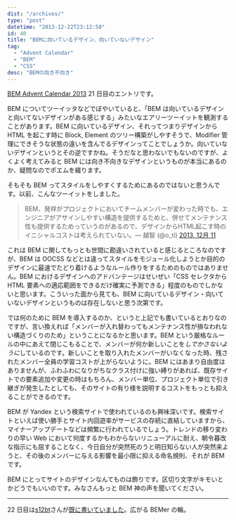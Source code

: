 ```yaml
---
dist: "/archives/"
type: "post"
datetime: "2013-12-22T23:12:50"
id: 40
title: "BEMに向いているデザイン、向いていないデザイン"
tag:
  - "Advent Calendar"
  - "BEM"
  - "CSS"
desc: "BEMの向き不向き"
---
```


[BEM Advent Calendar 2013](http://www.adventar.org/calendars/61) 21 日目のエントリです。

BEM についてツーイッタなどでぼやいていると、「BEM は向いているデザインと向いてないデザインがある感じする」みたいなエアリーツーイットを観測することがあります。BEM に向いているデザイン、それってつまりデザインから HTML を起こす時に Block, Element のツリー構築がしやすそうで、Modifier 管理にできそうな状態の違いを含んでるデザインってことでしょうか。向いていないデザインというとその逆ですかね。そうだなと思わないでもないのですが、よくよく考えてみると BEM には向き不向きなデザインというものが本当にあるのか、疑問なのでポエムを綴ります。

そもそも BEM ってスタイルをしやすくするためにあるのではないと思うんです。以前、こんなツーイットをしました。

<blockquote class="twitter-tweet" lang="ja">BEM、発祥がプロジェクトにおいてチームメンバーが変わった時でも、エンジニアがアサインしやすい構造を提供するためと、併せてメンテナンス性も提供するためっていうのがあるので、デザインからHTML起こす時のイニシャルコストは考えられていない。&mdash; 越智 (@o_ti) <a href="https://twitter.com/o_ti/statuses/410800531091640320">2013, 12月 11</a></blockquote>
<script async src="//platform.twitter.com/widgets.js"></script>

これは BEM に関してもっとも世間に勘違いされていると感じるところなのですが、BEM は OOCSS などとは違ってスタイルをモジュール化しようとか目的のデザインに最速でたどり着けるようなルール作りをするためのものではありません。BEM におけるデザインへのアドバンテージはせいぜい「CSS セレクタから HTML 要素への適応範囲をできるだけ確実に予測できる」程度のものでしかないと思います。こういった面から見ても、BEM に向いているデザイン・向いていないデザインというものは存在しないと思う次第です。

では何のために BEM を導入するのか、というと上記でも書いているとおりなのですが、言い換えれば「メンバーが入れ替わってもメンテナンス性が損なわれない構造づくりのため」ということになるかと思います。BEM という厳格なルールの中にあえて閉じこもることで、メンバーが何か新しいことを*しでかさないように*しているのです。新しいことを取り入れたメンバーがいなくなった時、残されたメンバー全員の学習コストが上がらないように。BEM にはあまり自由度はありませんが、ふわふわになりがちなクラス付けに強い縛りがあれば、既存サイトでの要素追加や変更の時はもちろん、メンバー単位、プロジェクト単位で引き継ぎが発生したとしても、そのサイトの有り様を説明するコストをもっとも抑えることができるのです。

BEM が Yandex という検索サイトで使われているのも興味深いです。検索サイトといえば使い勝手とサイト内回遊率がサービスの存続に直結していますから、マイナーアップデートなどは頻繁に行われているでしょう。トレンドの移り変わりの早い Web において何度するかもわからないリニューアルに耐え、朝令暮改な指示にも屈することなく、今日自分が突然死のうと明日知らない人が突然来ようと、その後のメンバーに与える影響を最小限に抑える命名規則、それが BEM です。

BEM にとってサイトのデザインなんてものは飾りです。区切り文字がキモいとかどうでもいいのです。みなさんもっと BEM 神の声を聞いてください。

---

22 日目は[s12bt](http://www.adventar.org/users/1640)さんが[既に書いていました](http://blog.obentoba.co/entry/2013/12/22/bem)。広がる BEMer の輪。
